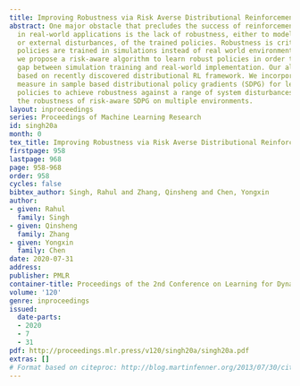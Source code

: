 ```yaml
---
title: Improving Robustness via Risk Averse Distributional Reinforcement Learning
abstract: One major obstacle that precludes the success of reinforcement learning
  in real-world applications is the lack of robustness, either to model uncertainties
  or external disturbances, of the trained policies. Robustness is critical when the
  policies are trained in simulations instead of real world environment. In this work,
  we propose a risk-aware algorithm to learn robust policies in order to bridge the
  gap between simulation training and real-world implementation. Our algorithm is
  based on recently discovered distributional RL framework. We incorporate CVaR risk
  measure in sample based distributional policy gradients (SDPG) for learning risk-averse
  policies to achieve robustness against a range of system disturbances. We validate
  the robustness of risk-aware SDPG on multiple environments.
layout: inproceedings
series: Proceedings of Machine Learning Research
id: singh20a
month: 0
tex_title: Improving Robustness via Risk Averse Distributional Reinforcement Learning
firstpage: 958
lastpage: 968
page: 958-968
order: 958
cycles: false
bibtex_author: Singh, Rahul and Zhang, Qinsheng and Chen, Yongxin
author:
- given: Rahul
  family: Singh
- given: Qinsheng
  family: Zhang
- given: Yongxin
  family: Chen
date: 2020-07-31
address: 
publisher: PMLR
container-title: Proceedings of the 2nd Conference on Learning for Dynamics and Control
volume: '120'
genre: inproceedings
issued:
  date-parts:
  - 2020
  - 7
  - 31
pdf: http://proceedings.mlr.press/v120/singh20a/singh20a.pdf
extras: []
# Format based on citeproc: http://blog.martinfenner.org/2013/07/30/citeproc-yaml-for-bibliographies/
---
```

